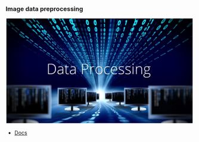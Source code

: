### Image data preprocessing

<p align='center'>  
    <img width="500px" src='https://github.com/CrispenGari/Keras-API/blob/main/05_Image/DataProcessingSlide.jpg'/>
</p>

* [Docs](https://keras.io/api/preprocessing/image/)